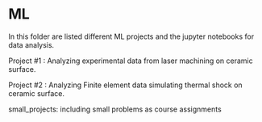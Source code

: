 # ML
In this folder are listed different ML projects and the jupyter notebooks for data analysis.

Project #1 : Analyzing experimental data from laser machining on ceramic surface.

Project #2 : Analyzing Finite element data simulating thermal shock on ceramic surface. 

small_projects: including small problems as course assignments 
